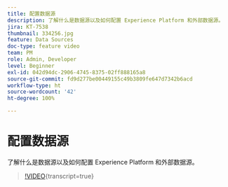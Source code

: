 ```yaml
---
title: 配置数据源
description: 了解什么是数据源以及如何配置 Experience Platform 和外部数据源。
jira: KT-7538
thumbnail: 334256.jpg
feature: Data Sources
doc-type: feature video
team: PM
role: Admin, Developer
level: Beginner
exl-id: 042d94dc-2906-4745-8375-02ff888165a8
source-git-commit: fd9d277be00449155c49b3809fe647d7342b6acd
workflow-type: ht
source-wordcount: '42'
ht-degree: 100%

---
```


# 配置数据源

了解什么是数据源以及如何配置 Experience Platform 和外部数据源。

>[!VIDEO](https://video.tv.adobe.com/v/334256?quality=12&learn=on){transcript=true}
